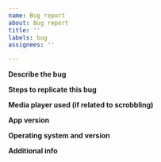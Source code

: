 ```yaml
---
name: Bug report
about: Bug report
title: ''
labels: bug
assignees: ''

---
```


**Describe the bug**


**Steps to replicate this bug**


**Media player used (if related to scrobbling)**


**App version**


**Operating system and version**


**Additional info**
